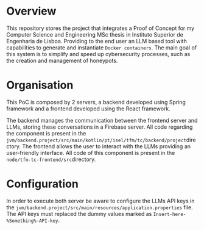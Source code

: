 # Overview

This repository stores the project that integrates a Proof of Concept for my Computer Science and Engineering MSc thesis in Instituto Superior de Engenharia de Lisboa. Providing to the end user an LLM based tool with capabilities to generate and instantiate `Docker containers`. The main goal of this system is to simplify and speed up cybersecurity processes, such as the creation and management of honeypots.


# Organisation

This PoC is composed by 2 servers, a backend developed using Spring framework and a frontend developed using the React framework.

 The backend manages the communication between the frontend server and LLMs, storing these conversations in a Firebase server. All code regarding the component is present in the `jvm/backend.project/src/main/kotlin/pt/isel/tfm/tc/backend/project`directory. 
The frontend allows the user to interact with the LLMs providing an user-friendly interface. All code of this component is present in the `node/tfm-tc-frontend/src`directory. 


# Configuration

In order to execute both server be aware to configure the LLMs API keys in the `jvm/backend.project/src/main/resources/application.properties` file.
The API keys must replaced the dummy values marked as `Insert-here-%Something%-API-key`.
